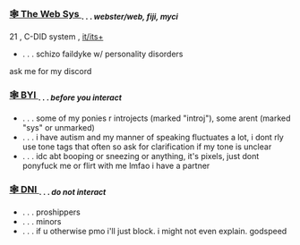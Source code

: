 ### <ins> 🕸️ The Web Sys </ins> <sub> . . . *webster/web, fiji, myci* </sub>

21 , C-DID system , [it/its+](https://prns.cc/wooww)

- . . . schizo faildyke w/ personality disorders

ask me for my discord

### <ins> 🕸️ BYI </ins> <sub> . . . *before you interact* </sub> 

- . . . some of my ponies r introjects (marked "introj"), some arent (marked "sys" or unmarked)
- . . . i have autism and my manner of speaking fluctuates a lot, i dont rly use tone tags that often so ask for clarification if my tone is unclear
- . . . idc abt booping or sneezing or anything, it's pixels, just dont ponyfuck me or flirt with me lmfao i have a partner

### <ins> 🕸️ DNI </ins> <sub> . . . *do not interact* </sub> 

- . . . proshippers
- . . . minors
- . . . if u otherwise pmo i'll just block. i might not even explain. godspeed

<!-- if youre reading this ur a nerd !!!!!!!!!! -->
